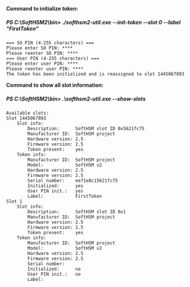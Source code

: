 **Command to initialize token:**

##### PS C:\SoftHSM2\bin> ./softhsm2-util.exe --init-token --slot 0 --label "FirstToken"

	=== SO PIN (4-255 characters) ===
	Please enter SO PIN: ****
	Please reenter SO PIN: ****
	=== User PIN (4-255 characters) ===
	Please enter user PIN: ****
	Please reenter user PIN: ****
	The token has been initialized and is reassigned to slot 1445067893

**Command to show all slot information:**

##### PS C:\SoftHSM2\bin> .\softhsm2-util.exe --show-slots

	Available slots:
	Slot 1445067893
		Slot info:
			Description:      SoftHSM slot ID 0x5621fc75
			Manufacturer ID:  SoftHSM project
			Hardware version: 2.5
			Firmware version: 2.5
			Token present:    yes
		Token info:
			Manufacturer ID:  SoftHSM project
			Model:            SoftHSM v2
			Hardware version: 2.5
			Firmware version: 2.5
			Serial number:    ee71e8c15621fc75
			Initialized:      yes
			User PIN init.:   yes
			Label:            FirstToken
	Slot 1
		Slot info:
			Description:      SoftHSM slot ID 0x1
			Manufacturer ID:  SoftHSM project
			Hardware version: 2.5
			Firmware version: 2.5
			Token present:    yes
		Token info:
			Manufacturer ID:  SoftHSM project
			Model:            SoftHSM v2
			Hardware version: 2.5
			Firmware version: 2.5
			Serial number:
			Initialized:      no
			User PIN init.:   no
			Label: